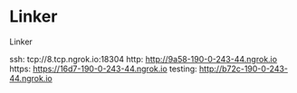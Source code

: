 # Linker
Linker

ssh: tcp://8.tcp.ngrok.io:18304 
http: http://9a58-190-0-243-44.ngrok.io 
https: https://16d7-190-0-243-44.ngrok.io 
testing: http://b72c-190-0-243-44.ngrok.io 
